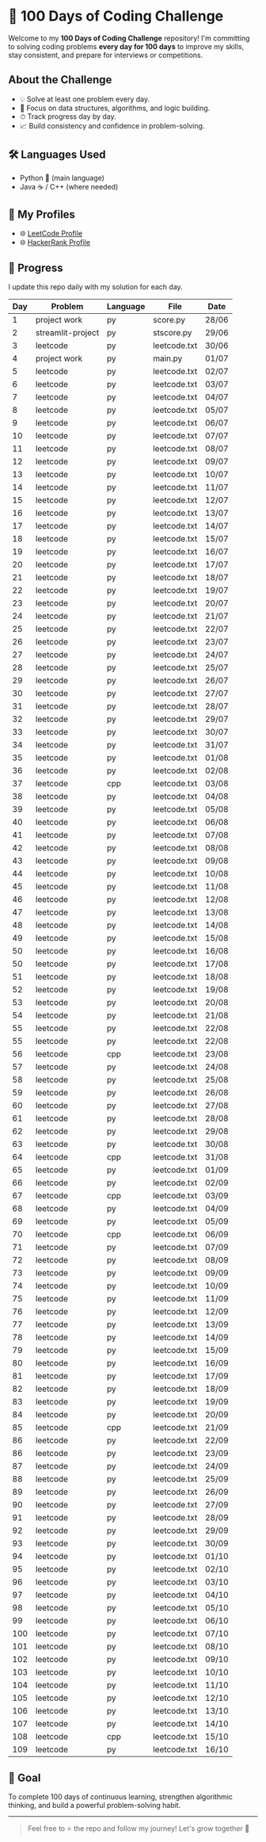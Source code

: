 # 💯 100 Days of Coding Challenge

Welcome to my **100 Days of Coding Challenge** repository! 
I'm committing to solving coding problems **every day for 100 days** to improve my skills, stay consistent, and prepare for interviews or competitions.

##  About the Challenge

- 💡 Solve at least one problem every day.
- 🧠 Focus on data structures, algorithms, and logic building.
- ⏱ Track progress day by day.
- 📈 Build consistency and confidence in problem-solving.

## 🛠 Languages Used

- Python 🐍 (main language)
- Java ☕ / C++  (where needed)


## 🔗 My Profiles

- 🌐 [LeetCode Profile](https://leetcode.com/u/MOHAMMED_SHAJITH/)
- 🌐 [HackerRank Profile](https://www.hackerrank.com/profile/MOHAMMED_SHAJITH)

## 📅 Progress

I update this repo daily with my solution for each day.

| Day |        Problem    | Language   |  File        | Date |
|-----|-------------------|----------  |--------------|------|
| 1   |      project work |   py       | score.py     | 28/06|
| 2   |  streamlit-project|   py       | stscore.py   | 29/06|
| 3   |     leetcode      |   py       | leetcode.txt | 30/06|
| 4   |    project work   |   py       | main.py      | 01/07|
| 5   |     leetcode      |   py       | leetcode.txt | 02/07|
| 6   |     leetcode      |   py       | leetcode.txt | 03/07|
| 7   |     leetcode      |   py       | leetcode.txt | 04/07|
| 8   |     leetcode      |   py       | leetcode.txt | 05/07|
| 9   |     leetcode      |   py       | leetcode.txt | 06/07|
| 10  |     leetcode      |   py       | leetcode.txt | 07/07|
| 11  |     leetcode      |   py       | leetcode.txt | 08/07|
| 12  |     leetcode      |   py       | leetcode.txt | 09/07|
| 13  |     leetcode      |   py       | leetcode.txt | 10/07|
| 14  |     leetcode      |   py       | leetcode.txt | 11/07|
| 15  |     leetcode      |   py       | leetcode.txt | 12/07|
| 16  |     leetcode      |   py       | leetcode.txt | 13/07|
| 17  |     leetcode      |   py       | leetcode.txt | 14/07|
| 18  |     leetcode      |   py       | leetcode.txt | 15/07|
| 19  |     leetcode      |   py       | leetcode.txt | 16/07|
| 20  |     leetcode      |   py       | leetcode.txt | 17/07|
| 21  |     leetcode      |   py       | leetcode.txt | 18/07|
| 22  |     leetcode      |   py       | leetcode.txt | 19/07|
| 23  |     leetcode      |   py       | leetcode.txt | 20/07|
| 24  |     leetcode      |   py       | leetcode.txt | 21/07|
| 25  |     leetcode      |   py       | leetcode.txt | 22/07|
| 26  |     leetcode      |   py       | leetcode.txt | 23/07|
| 27  |     leetcode      |   py       | leetcode.txt | 24/07|
| 28  |     leetcode      |   py       | leetcode.txt | 25/07|
| 29  |     leetcode      |   py       | leetcode.txt | 26/07|
| 30  |     leetcode      |   py       | leetcode.txt | 27/07|
| 31  |     leetcode      |   py       | leetcode.txt | 28/07|
| 32  |     leetcode      |   py       | leetcode.txt | 29/07|
| 33  |     leetcode      |   py       | leetcode.txt | 30/07|
| 34  |     leetcode      |   py       | leetcode.txt | 31/07|
| 35  |     leetcode      |   py       | leetcode.txt | 01/08|
| 36  |     leetcode      |   py       | leetcode.txt | 02/08|
| 37  |     leetcode      |   cpp      | leetcode.txt | 03/08|
| 38  |     leetcode      |   py       | leetcode.txt | 04/08|
| 39  |     leetcode      |   py       | leetcode.txt | 05/08|
| 40  |     leetcode      |   py       | leetcode.txt | 06/08|
| 41  |     leetcode      |   py       | leetcode.txt | 07/08|
| 42  |     leetcode      |   py       | leetcode.txt | 08/08|
| 43  |     leetcode      |   py       | leetcode.txt | 09/08|
| 44  |     leetcode      |   py       | leetcode.txt | 10/08|
| 45  |     leetcode      |   py       | leetcode.txt | 11/08|
| 46  |     leetcode      |   py       | leetcode.txt | 12/08|
| 47  |     leetcode      |   py       | leetcode.txt | 13/08|
| 48  |     leetcode      |   py       | leetcode.txt | 14/08|
| 49  |     leetcode      |   py       | leetcode.txt | 15/08|
| 50  |     leetcode      |   py       | leetcode.txt | 16/08|
| 50  |     leetcode      |   py       | leetcode.txt | 17/08|
| 51  |     leetcode      |   py       | leetcode.txt | 18/08|
| 52  |     leetcode      |   py       | leetcode.txt | 19/08|
| 53  |     leetcode      |   py       | leetcode.txt | 20/08|
| 54  |     leetcode      |   py       | leetcode.txt | 21/08|
| 55  |     leetcode      |   py       | leetcode.txt | 22/08|
| 55  |     leetcode      |   py       | leetcode.txt | 22/08|
| 56  |     leetcode      |   cpp      | leetcode.txt | 23/08|
| 57  |     leetcode      |   py       | leetcode.txt | 24/08|
| 58  |     leetcode      |   py       | leetcode.txt | 25/08|
| 59  |     leetcode      |   py       | leetcode.txt | 26/08|
| 60  |     leetcode      |   py       | leetcode.txt | 27/08|
| 61  |     leetcode      |   py       | leetcode.txt | 28/08|
| 62  |     leetcode      |   py       | leetcode.txt | 29/08|
| 63  |     leetcode      |   py       | leetcode.txt | 30/08|
| 64  |     leetcode      |   cpp      | leetcode.txt | 31/08|
| 65  |     leetcode      |   py       | leetcode.txt | 01/09|
| 66  |     leetcode      |   py       | leetcode.txt | 02/09|
| 67  |     leetcode      |   cpp      | leetcode.txt | 03/09|
| 68  |     leetcode      |   py       | leetcode.txt | 04/09|
| 69  |     leetcode      |   py       | leetcode.txt | 05/09|
| 70  |     leetcode      |   cpp      | leetcode.txt | 06/09|
| 71  |     leetcode      |   py       | leetcode.txt | 07/09|
| 72  |     leetcode      |   py       | leetcode.txt | 08/09|
| 73  |     leetcode      |   py       | leetcode.txt | 09/09|
| 74  |     leetcode      |   py       | leetcode.txt | 10/09|
| 75  |     leetcode      |   py       | leetcode.txt | 11/09|
| 76  |     leetcode      |   py       | leetcode.txt | 12/09|
| 77  |     leetcode      |   py       | leetcode.txt | 13/09|
| 78  |     leetcode      |   py       | leetcode.txt | 14/09|
| 79  |     leetcode      |   py       | leetcode.txt | 15/09|
| 80  |     leetcode      |   py       | leetcode.txt | 16/09|
| 81  |     leetcode      |   py       | leetcode.txt | 17/09|
| 82  |     leetcode      |   py       | leetcode.txt | 18/09|
| 83  |     leetcode      |   py       | leetcode.txt | 19/09|
| 84  |     leetcode      |   py       | leetcode.txt | 20/09|
| 85  |     leetcode      |   cpp      | leetcode.txt | 21/09|
| 86  |     leetcode      |   py       | leetcode.txt | 22/09|
| 86  |     leetcode      |   py       | leetcode.txt | 23/09|
| 87  |     leetcode      |   py       | leetcode.txt | 24/09|
| 88  |     leetcode      |   py       | leetcode.txt | 25/09|
| 89  |     leetcode      |   py       | leetcode.txt | 26/09|
| 90  |     leetcode      |   py       | leetcode.txt | 27/09|
| 91  |     leetcode      |   py       | leetcode.txt | 28/09|
| 92  |     leetcode      |   py       | leetcode.txt | 29/09|
| 93  |     leetcode      |   py       | leetcode.txt | 30/09|
| 94  |     leetcode      |   py       | leetcode.txt | 01/10|
| 95  |     leetcode      |   py       | leetcode.txt | 02/10|
| 96  |     leetcode      |   py       | leetcode.txt | 03/10|
| 97  |     leetcode      |   py       | leetcode.txt | 04/10|
| 98  |     leetcode      |   py       | leetcode.txt | 05/10|
| 99  |     leetcode      |   py       | leetcode.txt | 06/10|
| 100 |     leetcode      |   py       | leetcode.txt | 07/10|
| 101 |     leetcode      |   py       | leetcode.txt | 08/10|
| 102 |     leetcode      |   py       | leetcode.txt | 09/10|
| 103 |     leetcode      |   py       | leetcode.txt | 10/10|
| 104 |     leetcode      |   py       | leetcode.txt | 11/10|
| 105 |     leetcode      |   py       | leetcode.txt | 12/10|
| 106 |     leetcode      |   py       | leetcode.txt | 13/10|
| 107 |     leetcode      |   py       | leetcode.txt | 14/10|
| 108 |     leetcode      |   cpp      | leetcode.txt | 15/10|
| 109 |     leetcode      |   py       | leetcode.txt | 16/10|

## 🏁 Goal

To complete 100 days of continuous learning, strengthen algorithmic thinking, and build a powerful problem-solving habit.

---

> Feel free to ⭐ the repo and follow my journey! Let's grow together 💪












